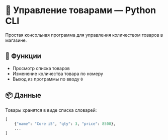 # 🛒 Управление товарами — Python CLI

Простая консольная программа для управления количеством товаров в магазине.

## 🔧 Функции

- Просмотр списка товаров
- Изменение количества товара по номеру
- Выход из программы по вводу `0`

## 📦 Данные

Товары хранятся в виде списка словарей:

```python
[
    {"name": "Core i5", "qty": 3, "price": 8500},
    ...
]
```
